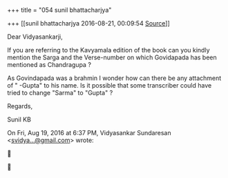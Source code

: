 +++
title = "054 sunil bhattacharjya"

+++
[[sunil bhattacharjya	2016-08-21, 00:09:54 [Source](https://groups.google.com/g/bvparishat/c/NPcHTRNM0Hk)]]



Dear Vidyasankarji,  
  

If you are referring to the Kavyamala edition of the book can you kindly mention the Sarga and the Verse-number on which Govidapada has been mentioned as Chandragupa ?  

  
As Govindapada was a brahmin I wonder how can there be any attachment of " -Gupta" to his name. Is it possible that some transcriber could have tried to change "Sarma" to "Gupta" ?  
  

Regards,  

Sunil KB  

  

On Fri, Aug 19, 2016 at 6:37 PM, Vidyasankar Sundaresan \<[svidya...@gmail.com]()\> wrote:  





